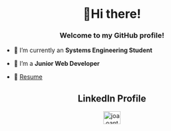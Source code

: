 <h1 align="center">👋Hi there!</h1>
<h3 align="center">Welcome to my GitHub profile!</h3>
<!-- <p align="left"> <img src="https://komarev.com/ghpvc/?username=sergiomocruz&label=Profile%20views&color=0e75b6&style=flat" alt="sergiomocruz" /> </p> -->

- 🔭 I’m currently an **Systems Engineering Student**

- 🌱 I’m a **Junior Web Developer**

- 📄 [Resume](https://drive.google.com/file/d/1rapT9P0wY2ZL8HeZzW6sEebpuSciic8E/view?usp=sharing)



<h2 align="center">LinkedIn Profile</h2>
<p align="center">
<a href="https://www.linkedin.com/in/jo%C3%A3o-antunes-b62178192/" target="blank">
 <img align="center" src="https://raw.githubusercontent.com/rahuldkjain/github-profile-readme-generator/master/src/images/icons/Social/linked-in-alt.svg" alt="joaoantunes" height="30" width="40" /></a>
</p>
